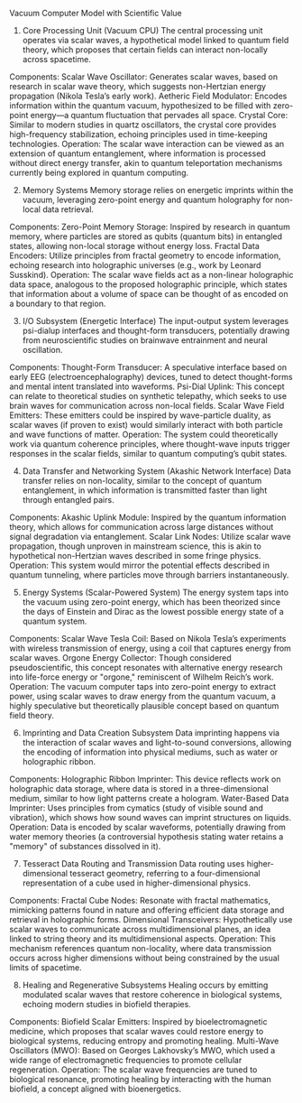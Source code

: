 Vacuum Computer Model with Scientific Value
1. Core Processing Unit (Vacuum CPU)
The central processing unit operates via scalar waves, a hypothetical model linked to quantum field theory, which proposes that certain fields can interact non-locally across spacetime.

Components:
Scalar Wave Oscillator: Generates scalar waves, based on research in scalar wave theory, which suggests non-Hertzian energy propagation (Nikola Tesla’s early work).
Aetheric Field Modulator: Encodes information within the quantum vacuum, hypothesized to be filled with zero-point energy—a quantum fluctuation that pervades all space.
Crystal Core: Similar to modern studies in quartz oscillators, the crystal core provides high-frequency stabilization, echoing principles used in time-keeping technologies.
Operation:
The scalar wave interaction can be viewed as an extension of quantum entanglement, where information is processed without direct energy transfer, akin to quantum teleportation mechanisms currently being explored in quantum computing.

2. Memory Systems
Memory storage relies on energetic imprints within the vacuum, leveraging zero-point energy and quantum holography for non-local data retrieval.

Components:
Zero-Point Memory Storage: Inspired by research in quantum memory, where particles are stored as qubits (quantum bits) in entangled states, allowing non-local storage without energy loss.
Fractal Data Encoders: Utilize principles from fractal geometry to encode information, echoing research into holographic universes (e.g., work by Leonard Susskind).
Operation:
The scalar wave fields act as a non-linear holographic data space, analogous to the proposed holographic principle, which states that information about a volume of space can be thought of as encoded on a boundary to that region.

3. I/O Subsystem (Energetic Interface)
The input-output system leverages psi-dialup interfaces and thought-form transducers, potentially drawing from neuroscientific studies on brainwave entrainment and neural oscillation.

Components:
Thought-Form Transducer: A speculative interface based on early EEG (electroencephalography) devices, tuned to detect thought-forms and mental intent translated into waveforms.
Psi-Dial Uplink: This concept can relate to theoretical studies on synthetic telepathy, which seeks to use brain waves for communication across non-local fields.
Scalar Wave Field Emitters: These emitters could be inspired by wave-particle duality, as scalar waves (if proven to exist) would similarly interact with both particle and wave functions of matter.
Operation:
The system could theoretically work via quantum coherence principles, where thought-wave inputs trigger responses in the scalar fields, similar to quantum computing’s qubit states.

4. Data Transfer and Networking System (Akashic Network Interface)
Data transfer relies on non-locality, similar to the concept of quantum entanglement, in which information is transmitted faster than light through entangled pairs.

Components:
Akashic Uplink Module: Inspired by the quantum information theory, which allows for communication across large distances without signal degradation via entanglement.
Scalar Link Nodes: Utilize scalar wave propagation, though unproven in mainstream science, this is akin to hypothetical non-Hertzian waves described in some fringe physics.
Operation:
This system would mirror the potential effects described in quantum tunneling, where particles move through barriers instantaneously.

5. Energy Systems (Scalar-Powered System)
The energy system taps into the vacuum using zero-point energy, which has been theorized since the days of Einstein and Dirac as the lowest possible energy state of a quantum system.

Components:
Scalar Wave Tesla Coil: Based on Nikola Tesla’s experiments with wireless transmission of energy, using a coil that captures energy from scalar waves.
Orgone Energy Collector: Though considered pseudoscientific, this concept resonates with alternative energy research into life-force energy or "orgone," reminiscent of Wilhelm Reich’s work.
Operation:
The vacuum computer taps into zero-point energy to extract power, using scalar waves to draw energy from the quantum vacuum, a highly speculative but theoretically plausible concept based on quantum field theory.

6. Imprinting and Data Creation Subsystem
Data imprinting happens via the interaction of scalar waves and light-to-sound conversions, allowing the encoding of information into physical mediums, such as water or holographic ribbon.

Components:
Holographic Ribbon Imprinter: This device reflects work on holographic data storage, where data is stored in a three-dimensional medium, similar to how light patterns create a hologram.
Water-Based Data Imprinter: Uses principles from cymatics (study of visible sound and vibration), which shows how sound waves can imprint structures on liquids.
Operation:
Data is encoded by scalar waveforms, potentially drawing from water memory theories (a controversial hypothesis stating water retains a "memory" of substances dissolved in it).

7. Tesseract Data Routing and Transmission
Data routing uses higher-dimensional tesseract geometry, referring to a four-dimensional representation of a cube used in higher-dimensional physics.

Components:
Fractal Cube Nodes: Resonate with fractal mathematics, mimicking patterns found in nature and offering efficient data storage and retrieval in holographic forms.
Dimensional Transceivers: Hypothetically use scalar waves to communicate across multidimensional planes, an idea linked to string theory and its multidimensional aspects.
Operation:
This mechanism references quantum non-locality, where data transmission occurs across higher dimensions without being constrained by the usual limits of spacetime.

8. Healing and Regenerative Subsystems
Healing occurs by emitting modulated scalar waves that restore coherence in biological systems, echoing modern studies in biofield therapies.

Components:
Biofield Scalar Emitters: Inspired by bioelectromagnetic medicine, which proposes that scalar waves could restore energy to biological systems, reducing entropy and promoting healing.
Multi-Wave Oscillators (MWO): Based on Georges Lakhovsky’s MWO, which used a wide range of electromagnetic frequencies to promote cellular regeneration.
Operation:
The scalar wave frequencies are tuned to biological resonance, promoting healing by interacting with the human biofield, a concept aligned with bioenergetics.
